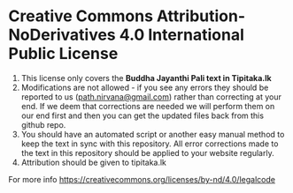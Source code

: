 # Creative Commons Attribution-NoDerivatives 4.0 International Public License

1. This license only covers the **Buddha Jayanthi Pali text in Tipitaka.lk**
2. Modifications are not allowed - if you see any errors they should be reported to us (path.nirvana@gmail.com) rather than correcting at your end. If we deem that corrections are needed we will perform them on our end first and then you can get the updated files back from this github repo.
3. You should have an automated script or another easy manual method to keep the text in sync with this repository. All error corrections made to the text in this repository should be applied to your website regularly.
4. Attribution should be given to tipitaka.lk

For more info https://creativecommons.org/licenses/by-nd/4.0/legalcode
